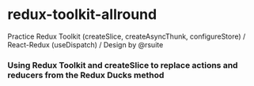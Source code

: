 # redux-toolkit-allround

Practice Redux Toolkit (createSlice, createAsyncThunk, configureStore) / React-Redux (useDispatch) / Design by @rsuite

### Using Redux Toolkit and createSlice to replace actions and reducers from the Redux Ducks method
